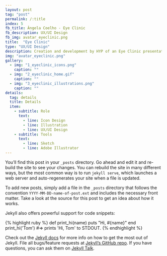 ```yaml
---
layout: post
tag: "post"
permalink: /:title
index: 5
fb_title: Ângela Coelho - Eye Clinic
fb_description: UX/UI Design
fb_img: avatar_eyeclinic.png
title:  "Eye Clinic"
type: "UX/UI Design"
description: Creation and development by HYP of an Eye Clinic presentation website with its services and different offices. The design approach was based in the creation of visual elements that present the different sections of the website and improves the understanding and experience of the user through the website.
img: "avatar_eyeclinic.png"
gallery:
  - img: "1_eyeclinic_icons.png"
    caption: ""
  - img: "2_eyeclinic_home.gif"
    caption: ""
  - img: "3_eyeclinic_illustrations.png"
    caption: ""
details:
  tag: details
  title: Details
  item:
    - subtitle: Role
      text:
        - line: Icon Design
        - line: Illustration
        - line: UX/UI Design
    - subtitle: Tools
      text:
        - line: Sketch
        - line: Adobe Illustrator
---
```

You’ll find this post in your `_posts` directory. Go ahead and edit it and re-build the site to see your changes. You can rebuild the site in many different ways, but the most common way is to run `jekyll serve`, which launches a web server and auto-regenerates your site when a file is updated.

To add new posts, simply add a file in the `_posts` directory that follows the convention `YYYY-MM-DD-name-of-post.ext` and includes the necessary front matter. Take a look at the source for this post to get an idea about how it works.

Jekyll also offers powerful support for code snippets:

{% highlight ruby %}
def print_hi(name)
  puts "Hi, #{name}"
end
print_hi('Tom')
#=> prints 'Hi, Tom' to STDOUT.
{% endhighlight %}

Check out the [Jekyll docs][jekyll-docs] for more info on how to get the most out of Jekyll. File all bugs/feature requests at [Jekyll’s GitHub repo][jekyll-gh]. If you have questions, you can ask them on [Jekyll Talk][jekyll-talk].

[jekyll-docs]: https://jekyllrb.com/docs/home
[jekyll-gh]:   https://github.com/jekyll/jekyll
[jekyll-talk]: https://talk.jekyllrb.com/
